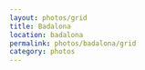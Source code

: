 ```yaml
---
layout: photos/grid
title: Badalona
location: badalona
permalink: photos/badalona/grid
category: photos
---
```

